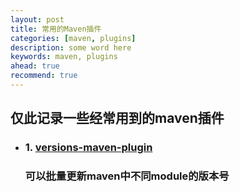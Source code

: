 ```yaml
---
layout: post  
title: 常用的Maven插件  
categories: [maven, plugins]  
description: some word here  
keywords: maven, plugins  
ahead: true  
recommend: true  
---
```


## 仅此记录一些经常用到的maven插件

- ### 1. [versions-maven-plugin](http://mojo.codehaus.org/versions-maven-plugin/)  
  ### 可以批量更新maven中不同module的版本号

